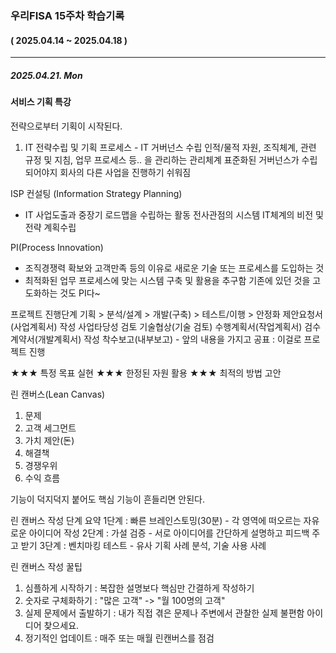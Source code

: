 ### 우리FISA 15주차 학습기록

#### ( 2025.04.14 ~ 2025.04.18 )

---

##### 2025.04.21. Mon
#### 서비스 기획 특강
전략으로부터 기획이 시작된다.

1. IT 전략수립 및 기획 프로세스 - IT 거버넌스 수립
인적/물적 자원, 조직체계, 관련 규정 및 지침, 업무 프로세스 등.. 을 관리하는 관리체계
표준화된 거버넌스가 수립되어야지 회사의 다른 사업을 진행하기 쉬워짐

ISP 컨설팅 (Information Strategy Planning)
- IT 사업도출과 중장기 로드맵을 수립하는 활동
전사관점의 시스템 IT체계의 비전 및 전략 계획수립

PI(Process Innovation)
- 조직경쟁력 확보와 고객만족 등의 이유로 새로운 기술 또는 프로세스를 도입하는 것
- 최적화된 업무 프로세스에 맞는 시스템 구축 및 활용을 추구함
기존에 있던 것을 고도화하는 것도 PI다~

프로젝트 진행단계
기획 > 분석/설계 > 개발(구축) > 테스트/이행 > 안정화
제안요청서(사업계획서) 작성
사업타당성 검토
기술협상(기술 검토)
수행계획서(작업계획서) 검수
계약서(개발계획서) 작성
착수보고(내부보고) - 앞의 내용을 가지고 공표 : 이걸로 프로젝트 진행

★★★ 특정 목표 실현
★★★ 한정된 자원 활용
★★★ 최적의 방법 고안

린 캔버스(Lean Canvas)
1. 문제
2. 고객 세그먼트
3. 가치 제안(돈)
4. 해결책
5. 경쟁우위
6. 수익 흐름

기능이 덕지덕지 붙어도 핵심 기능이 흔들리면 안된다.

린 캔버스 작성 단계 요약
1단계 : 빠른 브레인스토밍(30분) - 각 영역에 떠오르는 자유로운 아이디어 작성
2단계 : 가설 검증 - 서로 아이디어를 간단하게 설명하고 피드백 주고 받기
3단계 : 벤치마킹 테스트 - 유사 기획 사례 분석, 기술 사용 사례

린 캔버스 작성 꿀팁
1. 심플하게 시작하기 : 복잡한 설명보다 핵심만 간결하게 작성하기
2. 숫자로 구체화하기 : "많은 고객" -> "월 100명의 고객"
3. 실제 문제에서 출발하기 : 내가 직접 겪은 문제나 주변에서 관찰한 실제 불편함 아이디어 찾으세요.
4. 정기적인 업데이트 : 매주 또는 매월 린캔버스를 점검